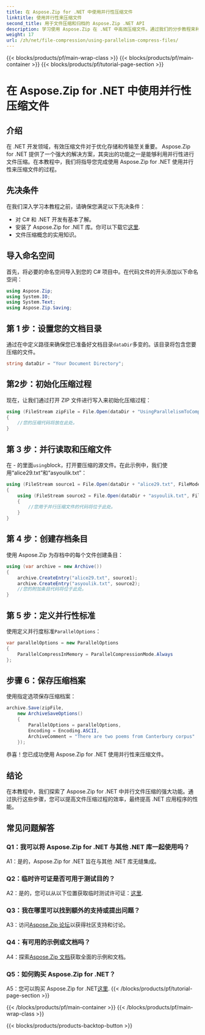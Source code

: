```yaml
---
title: 在 Aspose.Zip for .NET 中使用并行性压缩文件
linktitle: 使用并行性来压缩文件
second_title: 用于文件压缩和归档的 Aspose.Zip .NET API
description: 学习使用 Aspose.Zip 在 .NET 中高效压缩文件。通过我们的分步教程来利用并行性的力量。
weight: 17
url: /zh/net/file-compression/using-parallelism-compress-files/
---
```


{{< blocks/products/pf/main-wrap-class >}}
{{< blocks/products/pf/main-container >}}
{{< blocks/products/pf/tutorial-page-section >}}

# 在 Aspose.Zip for .NET 中使用并行性压缩文件

## 介绍

在 .NET 开发领域，有效压缩文件对于优化存储和传输至关重要。 Aspose.Zip for .NET 提供了一个强大的解决方案，其突出的功能之一是能够利用并行性进行文件压缩。在本教程中，我们将指导您完成使用 Aspose.Zip for .NET 使用并行性来压缩文件的过程。

## 先决条件

在我们深入学习本教程之前，请确保您满足以下先决条件：

- 对 C# 和 .NET 开发有基本了解。
- 安装了 Aspose.Zip for .NET 库。你可以下载它[这里](https://releases.aspose.com/zip/net/).
- 文件压缩概念的实用知识。

## 导入命名空间

首先，将必要的命名空间导入到您的 C# 项目中。在代码文件的开头添加以下命名空间：

```csharp
using Aspose.Zip;
using System.IO;
using System.Text;
using Aspose.Zip.Saving;
```

## 第 1 步：设置您的文档目录

通过在中定义路径来确保您已准备好文档目录`dataDir`多变的。该目录将包含您要压缩的文件。

```csharp
string dataDir = "Your Document Directory";
```

## 第2步：初始化压缩过程

现在，让我们通过打开 ZIP 文件进行写入来初始化压缩过程：

```csharp
using (FileStream zipFile = File.Open(dataDir + "UsingParallelismToCompressFiles_out.zip", FileMode.Create))
{
    //您的压缩代码将放在此处。
}
```

## 第 3 步：并行读取和压缩文件

在 - 的里面`using`block，打开要压缩的源文件。在此示例中，我们使用“alice29.txt”和“asyoulik.txt”：

```csharp
using (FileStream source1 = File.Open(dataDir + "alice29.txt", FileMode.Open, FileAccess.Read))
{
    using (FileStream source2 = File.Open(dataDir + "asyoulik.txt", FileMode.Open, FileAccess.Read))
    {
        //您用于并行压缩文件的代码将位于此处。
    }
}
```

## 第 4 步：创建存档条目

使用 Aspose.Zip 为存档中的每个文件创建条目：

```csharp
using (var archive = new Archive())
{
    archive.CreateEntry("alice29.txt", source1);
    archive.CreateEntry("asyoulik.txt", source2);
    //您的附加条目代码将位于此处。
}
```

## 第 5 步：定义并行性标准

使用定义并行度标准`ParallelOptions`：

```csharp
var parallelOptions = new ParallelOptions
{
    ParallelCompressInMemory = ParallelCompressionMode.Always
};
```

## 步骤 6：保存压缩档案

使用指定选项保存压缩档案：

```csharp
archive.Save(zipFile,
    new ArchiveSaveOptions()
    {
        ParallelOptions = parallelOptions,
        Encoding = Encoding.ASCII,
        ArchiveComment = "There are two poems from Canterbury corpus"
    });
```

恭喜！您已成功使用 Aspose.Zip for .NET 使用并行性来压缩文件。

## 结论

在本教程中，我们探索了 Aspose.Zip for .NET 中并行文件压缩的强大功能。通过执行这些步骤，您可以提高文件压缩过程的效率，最终提高 .NET 应用程序的性能。

## 常见问题解答

### Q1：我可以将 Aspose.Zip for .NET 与其他 .NET 库一起使用吗？

A1：是的，Aspose.Zip for .NET 旨在与其他 .NET 库无缝集成。

### Q2：临时许可证是否可用于测试目的？

 A2：是的，您可以从以下位置获取临时测试许可证：[这里](https://purchase.aspose.com/temporary-license/).

### Q3：我在哪里可以找到额外的支持或提出问题？

 A3：访问[Aspose.Zip 论坛](https://forum.aspose.com/c/zip/37)以获得社区支持和讨论。

### Q4：有可用的示例或文档吗？

 A4：探索[Aspose.Zip 文档](https://reference.aspose.com/zip/net/)获取全面的示例和文档。

### Q5：如何购买 Aspose.Zip for .NET？

 A5：您可以购买 Aspose.Zip for .NET[这里](https://purchase.aspose.com/buy).
{{< /blocks/products/pf/tutorial-page-section >}}

{{< /blocks/products/pf/main-container >}}
{{< /blocks/products/pf/main-wrap-class >}}

{{< blocks/products/products-backtop-button >}}
